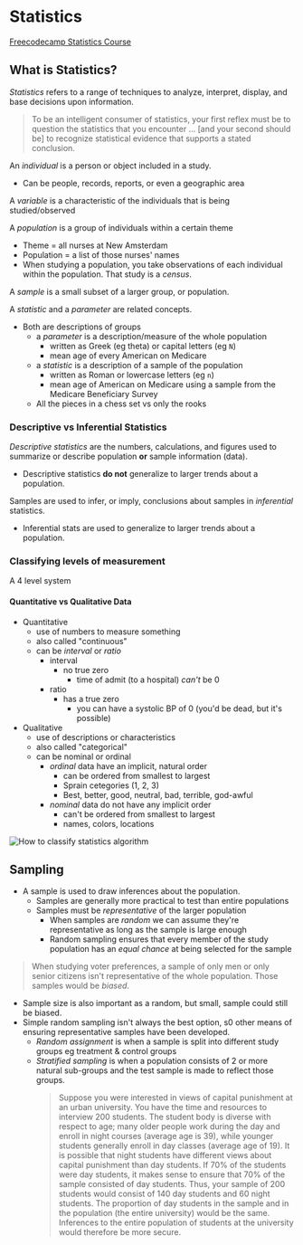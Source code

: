 # Statistics

[Freecodecamp Statistics Course](https://www.youtube.com/watch?v=xxpc-HPKN28&t=2024s)

## What is Statistics?

*Statistics* refers to a range of techniques to analyze, interpret, display, and base decisions upon information.

> To be an intelligent consumer of statistics, your first reflex must be to question the statistics that you encounter ... [and your second should be] to recognize statistical evidence that supports a stated conclusion.

An *individual* is a person or object included in a study.

- Can be people, records, reports, or even a geographic area

A *variable* is a characteristic of the individuals that is being studied/observed

A *population* is a group of individuals within a certain theme

- Theme = all nurses at New Amsterdam
- Population = a list of those nurses' names
- When studying a population, you take observations of each individual within the population. That study is a *census*.

A *sample* is a small subset of a larger group, or population.

A *statistic* and a *parameter* are related concepts.

- Both are descriptions of groups
  - a *parameter* is a description/measure of the whole population
    - written as Greek (eg theta) or capital letters (eg `N`)
    - mean age of every American on Medicare
  - a *statistic* is a description of a sample of the population
    - written as Roman or lowercase letters (eg `n`)
    - mean age of American on Medicare using a sample from the Medicare Beneficiary Survey
  - All the pieces in a chess set vs only the rooks

### Descriptive vs Inferential Statistics

*Descriptive statistics* are the numbers, calculations, and figures used to summarize or describe population **or** sample information (data).
  
- Descriptive statistics **do not** generalize to larger trends about a population.

Samples are used to infer, or imply, conclusions about samples in *inferential* statistics.

- Inferential stats are used to generalize to larger trends about a population.

### Classifying levels of measurement

A 4 level system

#### Quantitative vs Qualitative Data

- Quantitative
  - use of numbers to measure something
  - also called "continuous"
  - can be *interval* or *ratio*
    - interval
      - no true zero
        - time of admit (to a hospital) *can't* be 0
    - ratio
      - has a true zero
        - you can have a systolic BP of 0 (you'd be dead, but it's possible)
- Qualitative
  - use of descriptions or characteristics
  - also called "categorical"
  - can be nominal or ordinal
    - *ordinal* data have an implicit, natural order
      - can be ordered from smallest to largest
      - Sprain cetegories (1, 2, 3)
      - Best, better, good, neutral, bad, terrible, god-awful
    - *nominal* data do not have any implicit order
      - can't be ordered from smallest to largest
      - names, colors, locations

![How to classify statistics algorithm](~/Documents/development/courseNotes/statistics/classifyStatistics.jpg)

## Sampling

- A sample is used to draw inferences about the population.
  - Samples are generally more practical to test than entire populations
  - Samples must be *representative* of the larger population
    - When samples are *random* we can assume they're representative as long as the sample is large enough
    - Random sampling ensures that every member of the study population has an *equal chance* at being selected for the sample

> When studying voter preferences, a sample of only men or only senior citizens isn't representative of the whole population. Those samples would be *biased*.

- Sample size is also important as a random, but small, sample could still be biased.
- Simple random sampling isn't always the best option, s0 other means of ensuring representative samples have been developed.
  - *Random assignment* is when a sample is split into different study groups eg treatment & control groups
  - *Stratified sampling* is when a population consists of 2 or more natural sub-groups and the test sample is made to reflect those groups.
    > Suppose you were interested in views of capital punishment at an urban university. You have the time and resources to interview 200 students. The student body is diverse with respect to age; many older people work during the day and enroll in night courses (average age is 39), while younger students generally enroll in day classes (average age of 19). It is possible that night students have different views about capital punishment than day students. If 70% of the students were day students, it makes sense to ensure that 70% of the sample consisted of day students. Thus, your sample of 200 students would consist of 140 day students and 60 night students. The proportion of day students in the sample and in the population (the entire university) would be the same. Inferences to the entire population of students at the university would therefore be more secure.